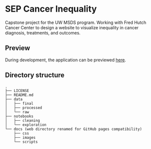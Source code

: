 # SEP Cancer Inequality

Capstone project for the UW MSDS program. Working with Fred Hutch Cancer Center to design a website to visualize inequality in cancer diagnosis, treatments, and outcomes.

## Preview

During development, the application can be previewed [here](https://agale123.github.io/sep-cancer-inequality/index.html).

## Directory structure

```
.
├── LICENSE
├── README.md
├── data
│   ├── final
│   ├── processed
│   └── raw
├── notebooks
│   ├── cleaning
│   └── exploration
└── docs (web directory renamed for GitHub pages compatibility)
    ├── css
    ├── images
    └── scripts
```